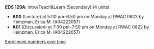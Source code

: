 **EDS 129A**: Intro/Teach&Learn (Secondary) (4 units)

- **A00** (Lecture) at 5:00 pm–6:50 pm on Monday at RWAC 0622 by Heinzman, Erica M. (A04222057)
- **A01** (Discussion) at 7:00 pm–7:50 pm on Monday at RWAC 0622 by Heinzman, Erica M. (A04222057)

[Enrollment numbers over time](./EDS129A.tsv)
